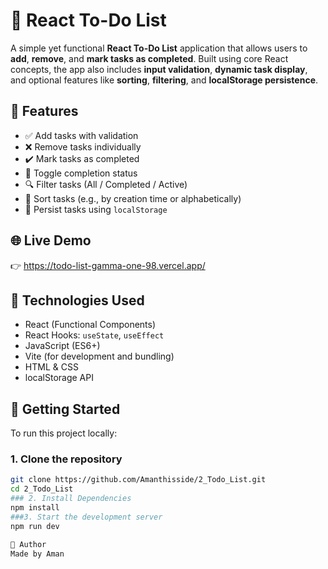 # 📝 React To-Do List

A simple yet functional **React To-Do List** application that allows users to **add**, **remove**, and **mark tasks as completed**. 
Built using core React concepts, the app also includes **input validation**, **dynamic task display**, and optional features like **sorting**, **filtering**, and **localStorage persistence**.

## 🚀 Features

- ✅ Add tasks with validation  
- ❌ Remove tasks individually  
- ✔️ Mark tasks as completed  
- 🔁 Toggle completion status  
- 🔍 Filter tasks (All / Completed / Active)  
- 📌 Sort tasks (e.g., by creation time or alphabetically)  
- 💾 Persist tasks using `localStorage`  

## 🌐 Live Demo

👉 https://todo-list-gamma-one-98.vercel.app/

## 🧠 Technologies Used

- React (Functional Components)  
- React Hooks: `useState`, `useEffect`  
- JavaScript (ES6+)  
- Vite (for development and bundling)  
- HTML & CSS  
- localStorage API  


## 🔧 Getting Started

To run this project locally:

### 1. Clone the repository
```bash
git clone https://github.com/Amanthisside/2_Todo_List.git
cd 2_Todo_List
### 2. Install Dependencies
npm install
###3. Start the development server
npm run dev

👤 Author
Made by Aman

